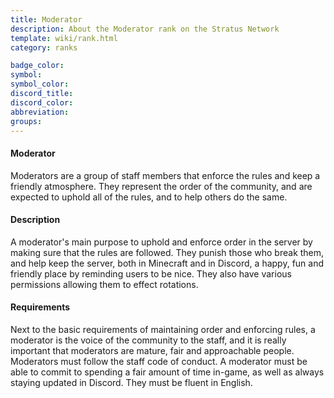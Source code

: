 ```yaml
---
title: Moderator
description: About the Moderator rank on the Stratus Network
template: wiki/rank.html
category: ranks

badge_color: 
symbol: 
symbol_color: 
discord_title: 
discord_color: 
abbreviation: 
groups: 
---
```


#### Moderator

Moderators are a group of staff members that enforce the rules and keep a friendly atmosphere. They represent the order of the community, and are expected to uphold all of the rules, and to help others do the same.

#### Description

A moderator's main purpose to uphold and enforce order in the server by making sure that the rules are followed. They punish those who break them, and help keep the server, both in Minecraft and in Discord, a happy, fun and friendly place by reminding users to be nice. They also have various permissions allowing them to effect rotations.

#### Requirements

Next to the basic requirements of maintaining order and enforcing rules, a moderator is the voice of the community to the staff, and it is really important that moderators are mature, fair and approachable people. Moderators must follow the staff code of conduct. A moderator must be able to commit to spending a fair amount of time in-game, as well as always staying updated in Discord. They must be fluent in English.

